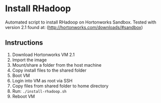 # Install RHadoop

Automated script to install RHadoop on Hortonworks Sandbox.
Tested with version 2.1 found at:
(http://hortonworks.com/downloads/#sandbox)

## Instructions
1. Download Hortonworks VM 2.1
2. Import the image
3. Mount/share a folder from the host machine
4. Copy install files to the shared folder
5. Boot VM
6. Login into VM as root via SSH
7. Copy files from shared folder to home directory
8. Run: `./install-rhadoop.sh`
9. Reboot VM

